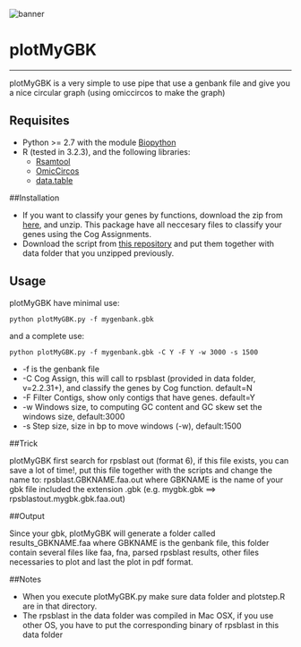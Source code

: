 ![banner](https://raw.githubusercontent.com/microgenomics/tutorials/master/img/microgenomics.png)
# plotMyGBK
-----------
plotMyGBK is a very simple to use pipe that use a genbank file and give you a nice circular graph (using omiccircos to make the graph)

## Requisites

* Python >= 2.7 with the module [Biopython](http://biopython.org/wiki/Download)
* R (tested in 3.2.3), and the following libraries: 
	* [Rsamtool](https://bioconductor.org/packages/release/bioc/html/Rsamtools.html) 
	* [OmicCircos](http://bioconductor.org/packages/release/bioc/html/OmicCircos.html)
	* [data.table](https://cran.r-project.org/web/packages/data.table/index.html)

##Installation

* If you want to classify your genes by functions, download the zip from [here](https://www.dropbox.com/s/n6ycyhrtlz3ixeb/data.zip?dl=0), and unzip. This package have all neccesary files to classify your genes using the Cog Assignments.
* Download the script from [this repository](https://github.com/microgenomics/plotMyGBK/archive/master.zip) and put them together with data folder that you unzipped previously.

## Usage

plotMyGBK have minimal use:

	python plotMyGBK.py -f mygenbank.gbk

and a complete use:
	
	python plotMyGBK.py -f mygenbank.gbk -C Y -F Y -w 3000 -s 1500

* -f is the genbank file
* -C Cog Assign, this will call to rpsblast (provided in data folder, v=2.2.31+), and classify the genes by Cog function. default=N
* -F Filter Contigs, show only contigs that have genes. default=Y
* -w Windows size, to computing GC content and GC skew set the windows size, default:3000
* -s Step size, size in bp to move windows (-w), default:1500

##Trick

plotMyGBK first search for rpsblast out (format 6), if this file exists, you can save a lot of time!, put this file together with the scripts and change the name to: rpsblast.GBKNAME.faa.out where GBKNAME is the name of your gbk file included the extension .gbk (e.g. mygbk.gbk ==> rpsblastout.mygbk.gbk.faa.out)

##Output

Since your gbk, plotMyGBK will generate a folder called results\_GBKNAME.faa where GBKNAME is the genbank file, this folder contain several files like faa, fna, parsed rpsblast results, other files necessaries to plot and last the plot in pdf format.

##Notes
* When you execute plotMyGBK.py make sure data folder and plotstep.R are in that directory.
* The rpsblast in the data folder was compiled in Mac OSX, if you use other OS, you have to put the corresponding binary of rpsblast in this data folder
